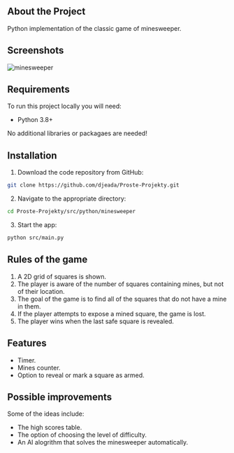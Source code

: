 ## About the Project

Python implementation of the classic game of minesweeper.

## Screenshots

![minesweeper](https://user-images.githubusercontent.com/37275728/194823180-a96946b2-082e-4aac-85cd-e822b6cf58c4.gif)

## Requirements

To run this project locally you will need:

* Python 3.8+

No additional libraries or packagaes are needed!

## Installation

1. Download the code repository from GitHub: 
    
```Bash
git clone https://github.com/djeada/Proste-Projekty.git
```

2. Navigate to the appropriate directory:

```Bash
cd Proste-Projekty/src/python/minesweeper
```

3. Start the app:

```Bash
python src/main.py
```

## Rules of the game

1. A 2D grid of squares is shown.
1. The player is aware of the number of squares containing mines, but not of their location.
1. The goal of the game is to find all of the squares that do not have a mine in them.
1. If the player attempts to expose a mined square, the game is lost.
1. The player wins when the last safe square is revealed. 

## Features

* Timer.
* Mines counter.
* Option to reveal or mark a square as armed.

## Possible improvements

Some of the ideas include:

* The high scores table.
* The option of choosing the level of difficulty.
* An AI alogrithm that solves the minesweeper automatically.
